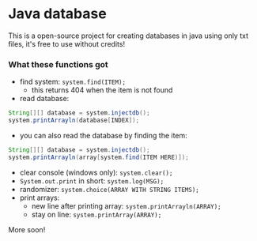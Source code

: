 # Java database
This is a open-source project for creating databases in java using only txt files, it's free to use without credits!
### What these functions got
- find system: `system.find(ITEM);`
  - this returns 404 when the item is not found
- read database:
```java
String[][] database = system.injectdb();
system.printArrayln(database[INDEX]);
```
  - you can also read the database by finding the item:
  ```java
  String[][] database = system.injectdb();
  system.printArrayln(array[system.find(ITEM HERE)]);
  ```
- clear console (windows only): `system.clear();`
- `System.out.print` in short: `system.log(MSG);`
- randomizer: `system.choice(ARRAY WITH STRING ITEMS);`
- print arrays:
  - new line after printing array: `system.printArrayln(ARRAY);`
  - stay on line: `system.printArray(ARRAY);`

More soon!
